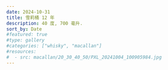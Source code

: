 ```yaml
---
date: 2024-10-31
title: 雪莉桶 12 年
description: 40 度, 700 毫升.
sort_by: Date
#featured: true
#type: gallery
#categories: ["whisky", "macallan"]
#resources:
#  - src: macallan/20_30_40_50/PXL_20241004_100905984.jpg
---
```

